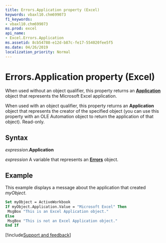 ```yaml
---
title: Errors.Application property (Excel)
keywords: vbaxl10.chm699073
f1_keywords:
- vbaxl10.chm699073
ms.prod: excel
api_name:
- Excel.Errors.Application
ms.assetid: 8cb54788-e12d-b87c-fe17-554020fee5f5
ms.date: 04/26/2019
localization_priority: Normal
---
```



# Errors.Application property (Excel)

When used without an object qualifier, this property returns an **[Application](Excel.Application(object).md)** object that represents the Microsoft Excel application. 

When used with an object qualifier, this property returns an **Application** object that represents the creator of the specified object (you can use this property with an OLE Automation object to return the application of that object). Read-only.


## Syntax

_expression_.**Application**

_expression_ A variable that represents an **[Errors](Excel.Errors.md)** object.


## Example

This example displays a message about the application that created _myObject_.

```vb
Set myObject = ActiveWorkbook 
If myObject.Application.Value = "Microsoft Excel" Then 
 MsgBox "This is an Excel Application object." 
Else 
 MsgBox "This is not an Excel Application object." 
End If
```




[!include[Support and feedback](~/includes/feedback-boilerplate.md)]